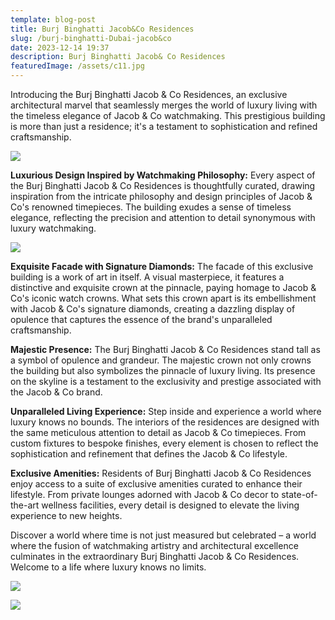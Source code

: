 ```yaml
---
template: blog-post
title: Burj Binghatti Jacob&Co Residences
slug: /burj-binghatti-Dubai-jacob&co
date: 2023-12-14 19:37
description: Burj Binghatti Jacob& Co Residences
featuredImage: /assets/c11.jpg
---
```

<!--StartFragment-->

Introducing the Burj Binghatti Jacob & Co Residences, an exclusive architectural marvel that seamlessly merges the world of luxury living with the timeless elegance of Jacob & Co watchmaking. This prestigious building is more than just a residence; it's a testament to sophistication and refined craftsmanship.

![](/assets/c10.jpg)

**Luxurious Design Inspired by Watchmaking Philosophy:** Every aspect of the Burj Binghatti Jacob & Co Residences is thoughtfully curated, drawing inspiration from the intricate philosophy and design principles of Jacob & Co's renowned timepieces. The building exudes a sense of timeless elegance, reflecting the precision and attention to detail synonymous with luxury watchmaking.

![](/assets/230727_binghatti_jacobco_view02_halfres.jpg)

**Exquisite Facade with Signature Diamonds:** The facade of this exclusive building is a work of art in itself. A visual masterpiece, it features a distinctive and exquisite crown at the pinnacle, paying homage to Jacob & Co's iconic watch crowns. What sets this crown apart is its embellishment with Jacob & Co's signature diamonds, creating a dazzling display of opulence that captures the essence of the brand's unparalleled craftsmanship.

**Majestic Presence:** The Burj Binghatti Jacob & Co Residences stand tall as a symbol of opulence and grandeur. The majestic crown not only crowns the building but also symbolizes the pinnacle of luxury living. Its presence on the skyline is a testament to the exclusivity and prestige associated with the Jacob & Co brand.

**Unparalleled Living Experience:** Step inside and experience a world where luxury knows no bounds. The interiors of the residences are designed with the same meticulous attention to detail as Jacob & Co timepieces. From custom fixtures to bespoke finishes, every element is chosen to reflect the sophistication and refinement that defines the Jacob & Co lifestyle.

**Exclusive Amenities:** Residents of Burj Binghatti Jacob & Co Residences enjoy access to a suite of exclusive amenities curated to enhance their lifestyle. From private lounges adorned with Jacob & Co decor to state-of-the-art wellness facilities, every detail is designed to elevate the living experience to new heights.

Discover a world where time is not just measured but celebrated – a world where the fusion of watchmaking artistry and architectural excellence culminates in the extraordinary Burj Binghatti Jacob & Co Residences. Welcome to a life where luxury knows no limits.

![](/assets/arqui9_230727_binghatti_jacobco_view04_podium_halfres.jpg)

![](/assets/230727_binghatti_jacobco_view03_halfres.jpg)

<!--EndFragment-->